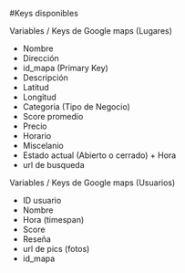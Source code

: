 #Keys disponibles

Variables / Keys de Google maps (Lugares)
- Nombre
- Dirección
- id_mapa (Primary Key)
- Descripción
- Latitud
- Longitud
- Categoria (Tipo de Negocio)
- Score promedio
- Precio
- Horario
- Miscelanio
- Estado actual (Abierto o cerrado) + Hora
- url de busqueda
  
Variables / Keys de Google maps (Usuarios)
- ID usuario
- Nombre
- Hora (timespan)
- Score
- Reseña
- url de pics (fotos)
- id_mapa
